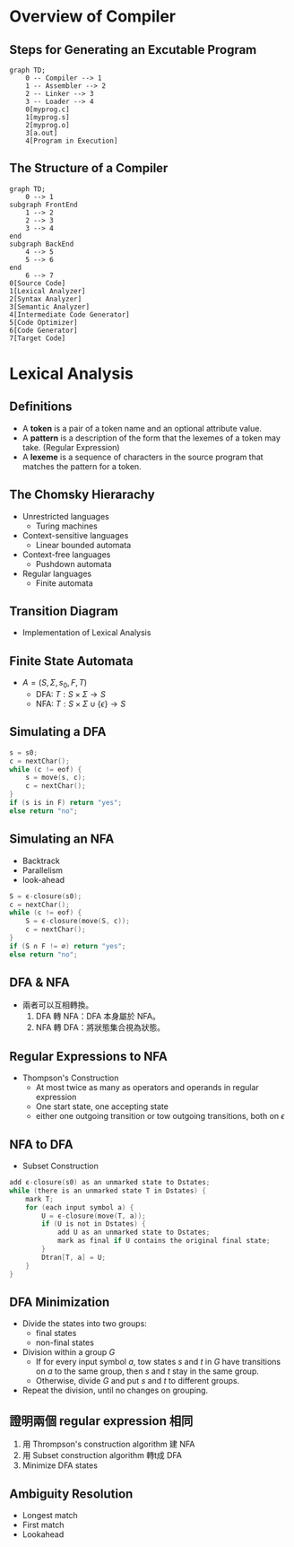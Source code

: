 # Overview of Compiler

## Steps for Generating an Excutable Program

```mermaid
graph TD;
    0 -- Compiler --> 1
    1 -- Assembler --> 2
    2 -- Linker --> 3
    3 -- Loader --> 4
    0[myprog.c]
    1[myprog.s]
    2[myprog.o]
    3[a.out]
    4[Program in Execution]
```

## The Structure of a Compiler

```mermaid
graph TD;
    0 --> 1
subgraph FrontEnd    
    1 --> 2
    2 --> 3
    3 --> 4
end
subgraph BackEnd
    4 --> 5 
    5 --> 6
end
    6 --> 7
0[Source Code]
1[Lexical Analyzer]
2[Syntax Analyzer]
3[Semantic Analyzer]
4[Intermediate Code Generator]
5[Code Optimizer]
6[Code Generator]
7[Target Code]    
```

# Lexical Analysis

## Definitions

- A **token** is a pair of a token name and an optional attribute value.
- A **pattern** is a description of the form that the lexemes of a token may take. (Regular Expression)
- A **lexeme** is a sequence of characters in the source program that matches the pattern for a token.


## The Chomsky Hierarachy

- Unrestricted languages
    - Turing machines
- Context-sensitive languages
    - Linear bounded automata
- Context-free languages
    - Pushdown automata
- Regular languages
    - Finite automata

## Transition Diagram

- Implementation of Lexical Analysis

## Finite State Automata

- $A = (S, \Sigma, s_0, F, T)$
    - DFA: $T: S \times \Sigma \to S$
    - NFA: $T: S \times \Sigma \cup \{\epsilon\} \to S$

## Simulating a DFA

```c
s = s0;
c = nextChar();
while (c != eof) {
    s = move(s, c);
    c = nextChar();
}
if (s is in F) return "yes";
else return "no";
```

## Simulating an NFA

- Backtrack
- Parallelism
- look-ahead

```c
S = ϵ-closure(s0);
c = nextChar();
while (c != eof) {
    S = ϵ-closure(move(S, c));
    c = nextChar();
}
if (S ∩ F != ∅) return "yes";
else return "no";
```

## DFA & NFA

- 兩者可以互相轉換。
    1.  DFA 轉 NFA：DFA 本身屬於 NFA。
    2. NFA 轉 DFA：將狀態集合視為狀態。

## Regular Expressions to NFA

- Thompson's Construction
    - At most twice as many as operators and operands in regular expression
    - One start state, one accepting state
    - either one outgoing transition or tow outgoing transitions, both on $\epsilon$

## NFA to DFA

- Subset Construction

```c
add ϵ-closure(s0) as an unmarked state to Dstates;
while (there is an unmarked state T in Dstates) {
    mark T;
    for (each input symbol a) {
        U = ϵ-closure(move(T, a));
        if (U is not in Dstates) {
            add U as an unmarked state to Dstates;
            mark as final if U contains the original final state;
        }
        Dtran[T, a] = U;
    }
}
```    

## DFA Minimization

- Divide the states into two groups:
    - final states
    - non-final states
- Division within a group $G$
    - If for every input symbol $a$, tow states $s$ and $t$ in $G$ have transitions on $a$ to the same group, then $s$ and $t$ stay in the same group.
    - Otherwise, divide $G$ and put $s$ and $t$ to different groups.
- Repeat the division, until no changes on grouping.

## 證明兩個 regular expression 相同

1. 用 Thrompson's construction algorithm 建 NFA
2. 用 Subset construction algorithm 轉t成 DFA
3. Minimize DFA states

## Ambiguity Resolution

- Longest match
- First match
- Lookahead
